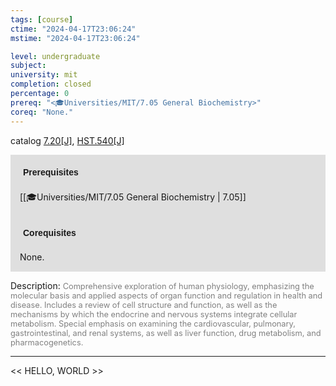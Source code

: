 ```yaml
---
tags: [course]
ctime: "2024-04-17T23:06:24"
mstime: "2024-04-17T23:06:24"

level: undergraduate
subject: 
university: mit
completion: closed
percentage: 0
prereq: "<🎓Universities/MIT/7.05 General Biochemistry>"
coreq: "None."
---
```


catalog [7.20[J]](http://student.mit.edu/catalog/m7a.html#7.20), [HST.540[J]](http://student.mit.edu/catalog/mHSTa.html#HST.540)

<span style="display: block; padding: 15px; background-color: rgb(100, 100, 100, 0.2);"><font id="m_prereq3599_0" style="display: block; font-family: Arial, sans-serif; font-weight: bold; padding: 5px">Prerequisites</font><br><span id="prereq3599_0">[[🎓Universities/MIT/7.05 General Biochemistry | 7.05]]</span></span>
<span style="display: block; padding: 15px; background-color: rgb(100, 100, 100, 0.2);"><font id="m_coreq3599_0" style="display: block; font-family: Arial, sans-serif; font-weight: bold; padding: 5px">Corequisites</font><br><span id="coreq3599_0">None.</span></span>

<font style="">Description:</font>
<font style="color: grey; font-size: 0.8rem;">Comprehensive exploration of human physiology, emphasizing the molecular basis and applied aspects of organ function and regulation in health and disease. Includes a review of cell structure and function, as well as the mechanisms by which the endocrine and nervous systems integrate cellular metabolism. Special emphasis on examining the cardiovascular, pulmonary, gastrointestinal, and renal systems, as well as liver function, drug metabolism, and pharmacogenetics.</font>



---

<< HELLO, WORLD >>
